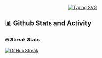 <p align="center">
  <a href="https://git.io/typing-svg"><img src="https://readme-typing-svg.demolab.com?font=Fira+Code&pause=1000&center=true&width=500&lines=10%2B+years+of+coding+experience;Always+learning+new+things;Full-stack+Web+Developer;.Net+Developer" alt="Typing SVG" /></a>
</p>

<h2>📊 Github Stats and Activity</h2>

<h3>🔥 Streak Stats</h3>

<!-- GitHub Readme Streak Stats - https://github.com/DenverCoder1/github-readme-streak-stats -->
[![GitHub Streak](https://streak-stats.demolab.com?user=rns-jey&theme=dark&hide_border=true)](https://git.io/streak-stats)
